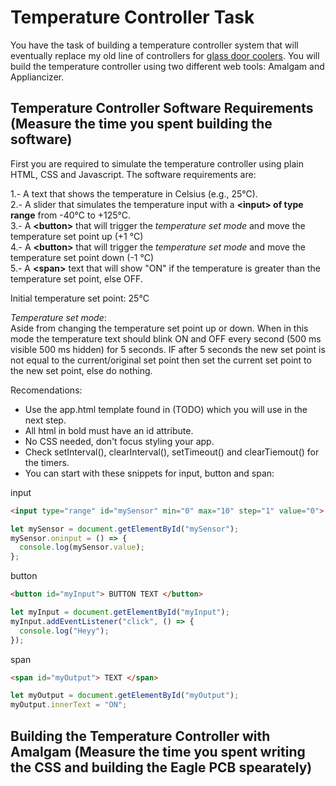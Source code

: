 # Temperature Controller Task
You have the task of building a temperature controller system that will eventually replace my old line of controllers for [glass door coolers](http://tor-rey-refrigeration.com/glass-door-coolers/). You will build the temperature controller using two different web tools: Amalgam and Appliancizer. 

## Temperature Controller Software Requirements (Measure the time you spent building the software)
First you are required to simulate the temperature controller using plain HTML, CSS and Javascript. The software requirements are:

1.- A text that shows the temperature in Celsius (e.g., 25°C).   
2.- A slider that simulates the temperature input with a __\<input\> of type range__ from -40°C to +125°C.    
3.- A __\<button\>__ that will trigger the _temperature set mode_ and move the temperature set point up (+1 °C)    
4.- A __\<button\>__ that will trigger the _temperature set mode_ and move the temperature set point down (-1 °C)   
5.- A __\<span\>__ text that will show "ON" if the temperature is greater than the temperature set point, else OFF. 

Initial temperature set point: 25°C

_Temperature set mode_:   
Aside from changing the temperature set point up or down. When in this mode the temperature text should blink ON and OFF every second (500 ms visible 500 ms hidden) for 5 seconds. IF after 5 seconds the new set point is not equal to the current/original set point then set the current set point to the new set point, else do nothing. 

Recomendations:   
- Use the app.html template found in (TODO) which you will use in the next step. 
- All html in bold must have an id attribute.
- No CSS needed, don't focus styling your app.
- Check setInterval(), clearInterval(), setTimeout() and clearTiemout() for the timers.
- You can start with these snippets for input, button and span:   
    
    
input
```html
<input type="range" id="mySensor" min="0" max="10" step="1" value="0">
```
```js
let mySensor = document.getElementById("mySensor");
mySensor.oninput = () => {
  console.log(mySensor.value);
};
```
button
```html
<button id="myInput"> BUTTON TEXT </button>
```
```js
let myInput = document.getElementById("myInput");
myInput.addEventListener("click", () => {
  console.log("Heyy");
});
```
span
```html 
<span id="myOutput"> TEXT </span>
```
```js
let myOutput = document.getElementById("myOutput");
myOutput.innerText = "ON";
```


## Building the Temperature Controller with Amalgam (Measure the time you spent writing the CSS and building the Eagle PCB spearately)




 



